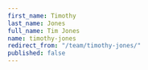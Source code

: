 ```yaml
---
first_name: Timothy
last_name: Jones
full_name: Tim Jones
name: timothy-jones
redirect_from: "/team/timothy-jones/"
published: false
---
```


